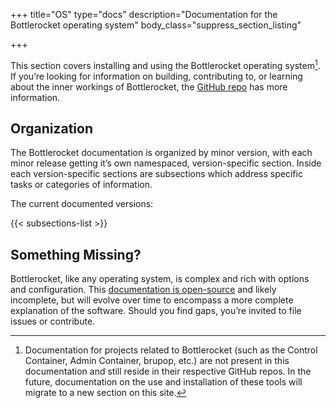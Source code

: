 +++
title="OS"
type="docs"
description="Documentation for the Bottlerocket operating system"
body_class="suppress_section_listing"

+++

This section covers installing and using the Bottlerocket operating system[^1]. If you’re looking for information on building, contributing to, or learning about the inner workings of Bottlerocket, the [GitHub repo](https://github.com/bottlerocket-os/bottlerocket) has more information.

## Organization

The Bottlerocket documentation is organized by minor version, with each minor release getting it’s own namespaced, version-specific section. Inside each version-specific sections are subsections which address specific tasks or categories of information.

The current documented versions:

{{< subsections-list >}}

## Something Missing?

Bottlerocket, like any operating system, is complex and rich with options and configuration. This [documentation is open-source](https://github.com/bottlerocket-os/project-website) and likely incomplete, but will evolve over time to encompass a more complete explanation of the software. Should you find gaps, you’re invited to file issues or contribute.

[^1]: Documentation for projects related to Bottlerocket (such as the Control Container, Admin Container, brupop, etc.) are not present in this documentation and still reside in their respective GitHub repos. In the future, documentation on the use and installation of these tools will migrate to a new section on this site.

